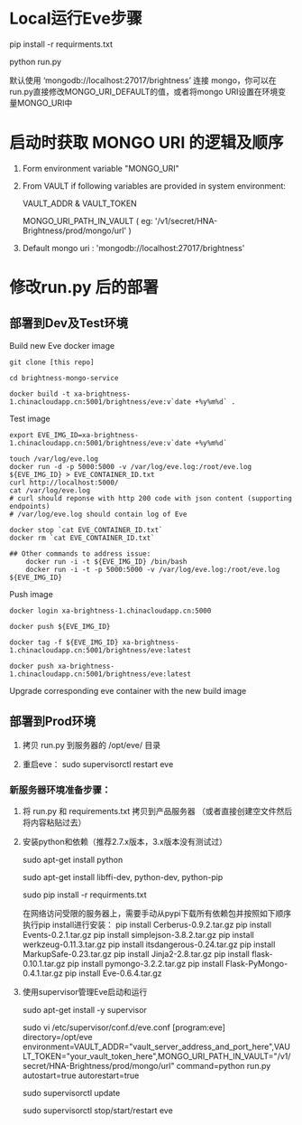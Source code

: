 
# Local运行Eve步骤

pip install -r requirments.txt

python run.py

默认使用 ‘mongodb://localhost:27017/brightness’ 连接 mongo，你可以在run.py直接修改MONGO_URI_DEFAULT的值，或者将mongo URI设置在环境变量MONGO_URI中


# 启动时获取 MONGO URI 的逻辑及顺序

1. Form environment variable "MONGO_URI"

2. From VAULT if following variables are provided in system environment:

      VAULT\_ADDR & VAULT\_TOKEN

      MONGO\_URI\_PATH\_IN\_VAULT ( eg: '/v1/secret/HNA-Brightness/prod/mongo/url' )

3. Default mongo uri : 'mongodb://localhost:27017/brightness'


# 修改run.py 后的部署

## 部署到Dev及Test环境

Build new Eve docker image

    git clone [this repo]

    cd brightness-mongo-service

    docker build -t xa-brightness-1.chinacloudapp.cn:5001/brightness/eve:v`date +%y%m%d` .

Test image

    export EVE_IMG_ID=xa-brightness-1.chinacloudapp.cn:5001/brightness/eve:v`date +%y%m%d`

    touch /var/log/eve.log
    docker run -d -p 5000:5000 -v /var/log/eve.log:/root/eve.log ${EVE_IMG_ID} > EVE_CONTAINER_ID.txt
    curl http://localhost:5000/
    cat /var/log/eve.log
    # curl should reponse with http 200 code with json content (supporting endpoints)
    # /var/log/eve.log should contain log of Eve

    docker stop `cat EVE_CONTAINER_ID.txt`
    docker rm `cat EVE_CONTAINER_ID.txt`

    ## Other commands to address issue:
        docker run -i -t ${EVE_IMG_ID} /bin/bash
        docker run -i -t -p 5000:5000 -v /var/log/eve.log:/root/eve.log ${EVE_IMG_ID}

Push image

    docker login xa-brightness-1.chinacloudapp.cn:5000

    docker push ${EVE_IMG_ID}

    docker tag -f ${EVE_IMG_ID} xa-brightness-1.chinacloudapp.cn:5001/brightness/eve:latest

    docker push xa-brightness-1.chinacloudapp.cn:5001/brightness/eve:latest

Upgrade corresponding eve container with the new build image


## 部署到Prod环境

1. 拷贝 run.py 到服务器的 /opt/eve/ 目录

2. 重启eve： sudo supervisorctl restart eve

### 新服务器环境准备步骤：

1. 将 run.py 和 requirements.txt 拷贝到产品服务器 （或者直接创建空文件然后将内容粘贴过去）

2. 安装python和依赖（推荐2.7.x版本，3.x版本没有测试过）

    sudo apt-get install python

    sudo apt-get install libffi-dev, python-dev, python-pip

    sudo pip install -r requirments.txt

    在网络访问受限的服务器上，需要手动从pypi下载所有依赖包并按照如下顺序执行pip install进行安装：
        pip install Cerberus-0.9.2.tar.gz
        pip install Events-0.2.1.tar.gz
        pip install simplejson-3.8.2.tar.gz
        pip install werkzeug-0.11.3.tar.gz
        pip install itsdangerous-0.24.tar.gz
        pip install MarkupSafe-0.23.tar.gz
        pip install Jinja2-2.8.tar.gz
        pip install flask-0.10.1.tar.gz
        pip install pymongo-3.2.2.tar.gz
        pip install Flask-PyMongo-0.4.1.tar.gz
        pip install Eve-0.6.4.tar.gz


3. 使用supervisor管理Eve启动和运行

    sudo apt-get install -y supervisor

    sudo vi /etc/supervisor/conf.d/eve.conf
        [program:eve]
        directory=/opt/eve
        environment=VAULT_ADDR="vault_server_address_and_port_here",VAULT_TOKEN="your_vault_token_here",MONGO_URI_PATH_IN_VAULT="/v1/secret/HNA-Brightness/prod/mongo/url"
        command=python run.py
        autostart=true
        autorestart=true

    sudo supervisorctl update

    sudo supervisorctl stop/start/restart eve

